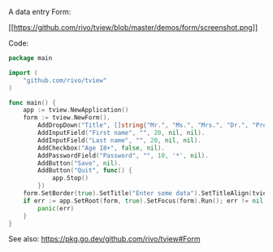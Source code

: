 A data entry Form:

[[https://github.com/rivo/tview/blob/master/demos/form/screenshot.png]]

Code:

```go
package main

import (
	"github.com/rivo/tview"
)

func main() {
	app := tview.NewApplication()
	form := tview.NewForm().
		AddDropDown("Title", []string{"Mr.", "Ms.", "Mrs.", "Dr.", "Prof."}, 0, nil).
		AddInputField("First name", "", 20, nil, nil).
		AddInputField("Last name", "", 20, nil, nil).
		AddCheckbox("Age 18+", false, nil).
		AddPasswordField("Password", "", 10, '*', nil).
		AddButton("Save", nil).
		AddButton("Quit", func() {
			app.Stop()
		})
	form.SetBorder(true).SetTitle("Enter some data").SetTitleAlign(tview.AlignLeft)
	if err := app.SetRoot(form, true).SetFocus(form).Run(); err != nil {
		panic(err)
	}
}
```

See also: https://pkg.go.dev/github.com/rivo/tview#Form